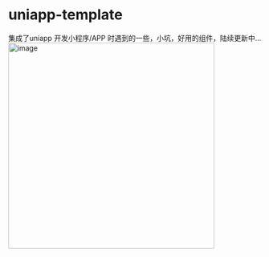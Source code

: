 # uniapp-template
集成了uniapp 开发小程序/APP 时遇到的一些，小坑，好用的组件，陆续更新中...
<img width="410" alt="image" src="https://github.com/8Little-fox/uniapp-template/assets/52819960/5231a4f5-7a4f-446b-9400-9b6e93443415">
